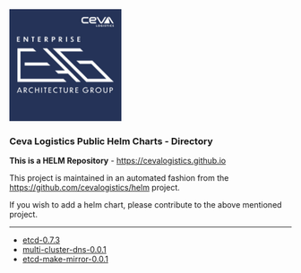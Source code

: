 <html>
<img src='./CEVA_EAG_logo.jpg' width="200" height="200"/>  
<h3>Ceva Logistics Public Helm Charts - Directory</h3>


<strong>This is a HELM Repository</strong> - <a href='https://cevalogistics.github.io'>https://cevalogistics.github.io</a><br>

This project is maintained in an automated fashion from the <a href='https://github.com/cevalogistics/helm'>https://github.com/cevalogistics/helm</a> project.

If you wish to add a helm chart, please contribute to the above mentioned project.<br/><hr/>
<ul>
<li><a href='https://github.com/cevalogistics/helm/tree/master/charts/stable/etcd' target='_blank' >etcd-0.7.3</a></li>
<li><a href='https://github.com/cevalogistics/helm/tree/master/charts/stable/multi-cluster-dns' target='_blank' >multi-cluster-dns-0.0.1</a></li>
<li><a href='https://github.com/cevalogistics/helm/tree/master/charts/stable/etcd-make-mirror' target='_blank' >etcd-make-mirror-0.0.1</a></li>
</ul>
</html>
